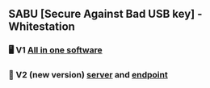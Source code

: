 ## SABU [Secure Against Bad USB key] - Whitestation

### 🖥️ V1 [All in one software](https://github.com/sabu-ws/allinone)
### 🚧 V2 (new version) [server](https://github.com/sabu-ws/server) and [endpoint](https://github.com/sabu-ws/endpoint)
<!--
**sabu-ws/SABU-WS** is a ✨ _special_ ✨ repository because its `README.md` (this file) appears on your GitHub profile.

Here are some ideas to get you started:

- 🔭 I’m currently working on ...
- 🌱 I’m currently learning ...
- 👯 I’m looking to collaborate on ...
- 🤔 I’m looking for help with ...
- 💬 Ask me about ...
- 📫 How to reach me: ...
- 😄 Pronouns: ...
- ⚡ Fun fact: ...
-->
